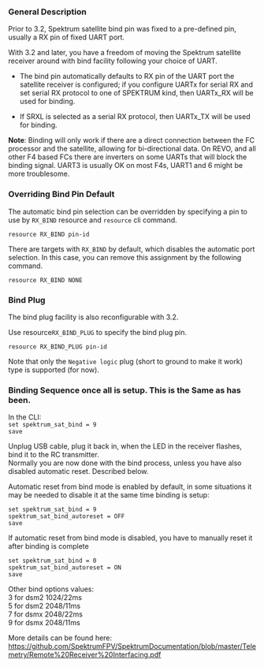 ### General Description

Prior to 3.2, Spektrum satellite bind pin was fixed to a pre-defined pin, usually a RX pin of fixed UART port.

With 3.2 and later, you have a freedom of moving the Spektrum satellite receiver around with bind facility following your choice of UART.

- The bind pin automatically defaults to RX pin of the UART port the satellite receiver is configured; if you configure UARTx for serial RX and set serial RX protocol to one of SPEKTRUM kind, then UARTx_RX will be used for binding.

- If SRXL is selected as a serial RX protocol, then UARTx_TX will be used for binding.

**Note**: Binding will only work if there are a direct connection between the FC processor and the satellite, allowing for bi-directional data. On REVO, and all other F4 based FCs there are inverters on some UARTs that will block the binding signal. UART3 is usually OK on most F4s, UART1 and 6 might be more troublesome.  


### Overriding Bind Pin Default

The automatic bind pin selection can be overridden by specifying a pin to use by `RX_BIND` resource and `resource` cli command.
```
resource RX_BIND pin-id
```

There are targets with `RX_BIND` by default, which disables the automatic port selection. In this case, you can remove this assignment by the following command.
```
resource RX_BIND NONE
```

### Bind Plug

The bind plug facility is also reconfigurable with 3.2.

Use resource`RX_BIND_PLUG` to specify the bind plug pin.
```
resource RX_BIND_PLUG pin-id
```

Note that only the `Negative logic` plug (short to ground to make it work) type is supported (for now).


### Binding Sequence once all is setup. This is the Same as has been.
In the CLI:   
`set spektrum_sat_bind = 9  `   
`save  `   

Unplug USB cable, plug it back in, when the LED in the receiver flashes, bind it to the RC transmitter.   
Normally you are now done with the bind process, unless you have also disabled automatic reset. Described below.

Automatic reset from bind mode is enabled by default, in some situations it may be needed to disable it at the same time binding is setup:

`set spektrum_sat_bind = 9  `   
`spektrum_sat_bind_autoreset = OFF   `   
`save  `   

If automatic reset from bind mode is disabled, you have to manually reset it after binding is complete 

`set spektrum_sat_bind = 0   `   
`spektrum_sat_bind_autoreset = ON   `    
`save  `   



Other bind options values:  
3 for dsm2 1024/22ms  
5 for dsm2 2048/11ms  
7 for dsmx 2048/22ms  
9 for dsmx 2048/11ms  

More details can be found here: https://github.com/SpektrumFPV/SpektrumDocumentation/blob/master/Telemetry/Remote%20Receiver%20Interfacing.pdf
